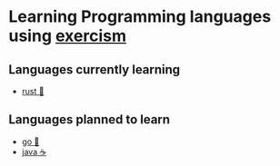 # Learning Programming languages using [exercism](https://exercism.org/)

## Languages currently learning
  - [rust 🦀](https://www.rust-lang.org/)

## Languages planned to learn
  - [go 🦦](https://go.dev/)
  - [java ☕](https://java.com)

